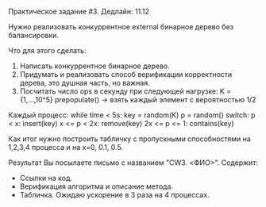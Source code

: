 Практическое задание #3.
Дедлайн: 11.12

Нужно реализовать конкуррентное external бинарное дерево без балансировки.

Что для этого сделать:
1. Написать конкуррентное бинарное дерево.
2. Придумать и реализовать способ верификации корректности дерева, это душная часть, но важная.
3. Посчитать число ops в секунду при следующей нагрузке:
  K = {1,...,10^5}
  prepopulate() -> взять каждый элемент с вероятностью 1/2

  Каждый процесс:
  while time < 5s:
    key = random(K)
    p = random()
    switch:
        p < x: insert(key)
        x <= p < 2x: remove(key)
        2x <= p <= 1: contains(key)

Как итог нужно построить табличку с пропускными способностями на 1,2,3,4 процесса и на x=0, 0.1, 0.5.

Результат Вы посылаете письмо с названием "CW3. <ФИО>". Содержит:
  - Ссылки на код.
  - Верификация алгоритма и описание метода.
  - Табличка. Ожидаю ускорение в 3 раза на 4 процессах.